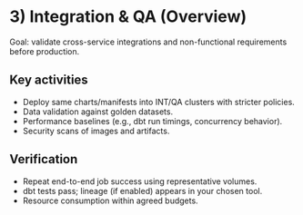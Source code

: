 # 3) Integration & QA (Overview)

Goal: validate cross-service integrations and non-functional requirements before production.

## Key activities
- Deploy same charts/manifests into INT/QA clusters with stricter policies.
- Data validation against golden datasets.
- Performance baselines (e.g., dbt run timings, concurrency behavior).
- Security scans of images and artifacts.

## Verification
- Repeat end-to-end job success using representative volumes.
- dbt tests pass; lineage (if enabled) appears in your chosen tool.
- Resource consumption within agreed budgets.
